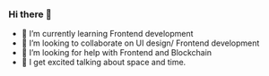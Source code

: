 ### Hi there 👋

<!--
**SupriyaKuncha/SupriyaKuncha** is a ✨ _special_ ✨ repository because its `README.md` (this file) appears on your GitHub profile.

Here are some ideas to get you started: -->
- 🌱 I’m currently learning Frontend development
- 👯 I’m looking to collaborate on UI design/ Frontend development
- 🤔 I’m looking for help with Frontend and Blockchain
- 💬 I get excited talking about space and time.



